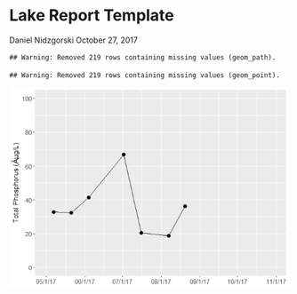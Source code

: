Lake Report Template
================
Daniel Nidzgorski
October 27, 2017

    ## Warning: Removed 219 rows containing missing values (geom_path).

    ## Warning: Removed 219 rows containing missing values (geom_point).

![](Lake-report-template_files/figure-markdown_github-ascii_identifiers/Testing%20the%20plotting%20function-1.png)
